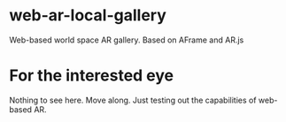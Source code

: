 # web-ar-local-gallery
Web-based world space AR gallery. Based on AFrame and AR.js

# For the interested eye
Nothing to see here. Move along. Just testing out the capabilities of web-based AR.